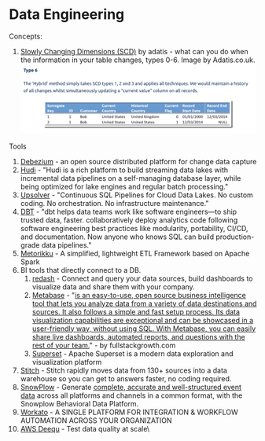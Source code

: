 # Data Engineering

Concepts:

1. [Slowly Changing Dimensions (SCD)](https://adatis.co.uk/introduction-to-slowly-changing-dimensions-scd-types/) by adatis - what can you do when the information in your table changes, types 0-6. Image by Adatis.co.uk.\
   ![](<../../.gitbook/assets/image (17).png>)

Tools

1. [Debezium](https://debezium.io) - an open source distributed platform for change data capture
2. [Hudi](https://hudi.apache.org) - "Hudi is a rich platform to build streaming data lakes with incremental data pipelines on a self-managing database layer, while being optimized for lake engines and regular batch processing."
3. [Upsolver](https://www.upsolver.com) - "Continuous SQL Pipelines for Cloud Data Lakes. No custom coding. No orchestration. No infrastructure maintenance."
4. [DBT](https://www.getdbt.com) - "dbt helps data teams work like software engineers—to ship trusted data, faster. collaboratively deploy analytics code following software engineering best practices like modularity, portability, CI/CD, and documentation. Now anyone who knows SQL can build production-grade data pipelines."
5. [Metorikku](https://github.com/YotpoLtd/metorikku) - A simplified, lightweight ETL Framework based on Apache Spark
6. BI tools that directly connect to a DB.
   1. [redash](https://redash.io) - Connect and query your data sources, build dashboards to visualize data and share them with your company.
   2. [Metabase](https://www.metabase.com) - "[is an easy-to-use, open source business intelligence tool that lets you analyze data from a variety of data destinations and sources. It also follows a simple and fast setup process. Its data visualization capabilities are exceptional and can be showcased in a user-friendly way, without using SQL. With Metabase, you can easily share live dashboards, automated reports, and questions with the rest of your team.](https://growthfullstack.com/analyse/metabase-bi-tool/)" - by fullstackgrowth.com
   3. [Superset](https://superset.apache.org) - Apache Superset is a modern data exploration and visualization platform
7. [Stitch](https://www.stitchdata.com) - Stitch rapidly moves data from 130+ sources into a data warehouse so you can get to answers faster, no coding required.
8. [SnowPlow](https://snowplowanalytics.com) - Generate [complete, accurate and well-structured event data](https://snowplowanalytics.com/web-and-mobile-data/) across all platforms and channels in a common format, with the Snowplow Behavioral Data Platform.
9. [Workato](https://www.workato.com) - A SINGLE PLATFORM FOR INTEGRATION & WORKFLOW AUTOMATION ACROSS YOUR ORGANIZATION
10. [AWS Deequ](https://aws.amazon.com/blogs/big-data/test-data-quality-at-scale-with-deequ/) - Test data quality at scale\


&#x20;

